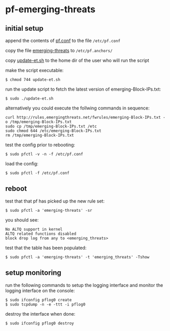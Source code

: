 # pf-emerging-threats

## initial setup


append the contents of [pf.conf](/etc/pf.conf) to the file `/etc/pf.conf`

copy the file [emerging-threats](/etc/pf.anchors/emerging-threats) to `/etc/pf.anchors/`

copy [update-et.sh](update-et.sh) to the home dir of the user who will run the script


make the script executable:

    $ chmod 744 update-et.sh


run the update script to fetch the latest version of emerging-Block-IPs.txt:

    $ sudo ./update-et.sh


alternatively you could execute the follwing commands in sequence:

    curl http://rules.emergingthreats.net/fwrules/emerging-Block-IPs.txt -o /tmp/emerging-Block-IPs.txt
    sudo cp /tmp/emerging-Block-IPs.txt /etc
    sudo chmod 644 /etc/emerging-Block-IPs.txt
    rm /tmp/emerging-Block-IPs.txt
    
test the config prior to rebooting:

    $ sudo pfctl -v -n -f /etc/pf.conf
    
load the config:

    $ sudo pfctl -f /etc/pf.conf


## reboot


test that that pf has picked up the new rule set:

    $ sudo pfctl -a 'emerging-threats' -sr


you should see:

    No ALTQ support in kernel
    ALTQ related functions disabled
    block drop log from any to <emerging_threats>


test that the table has been populated:

    $ sudo pfctl -a 'emerging-threats' -t 'emerging_threats' -Tshow


## setup monitoring


run the following commands to setup the logging interface and monitor the logging interface on the console:

    $ sudo ifconfig pflog0 create
    $ sudo tcpdump -n -e -ttt -i pflog0
    
    
destroy the interface when done:

    $ sudo ifconfig pflog0 destroy
